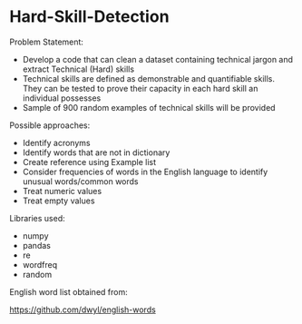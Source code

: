 # Hard-Skill-Detection

Problem Statement:

- Develop a code that can clean a dataset containing technical jargon and extract Technical (Hard) skills
- Technical skills are defined as demonstrable and quantifiable skills. They can be tested to prove their capacity in each hard skill an individual possesses
- Sample of 900 random examples of technical skills will be provided

Possible approaches:

- Identify acronyms
- Identify words that are not in dictionary
- Create reference using Example list
- Consider frequencies of words in the English language to identify unusual words/common words
- Treat numeric values
- Treat empty values

Libraries used: 
- numpy 
- pandas 
- re
- wordfreq 
- random

English word list obtained from:

https://github.com/dwyl/english-words
